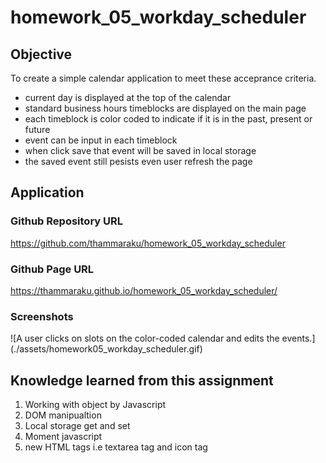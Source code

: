 # homework_05_workday_scheduler

## Objective
To create a simple calendar application to meet these acceprance criteria.

- current day is displayed at the top of the calendar
- standard business hours timeblocks are displayed on the main page
- each timeblock is color coded to indicate if it is in the past, present or future
- event can be input in each timeblock
- when click save that event will be saved in local storage
- the saved event still pesists even user refresh the page

## Application

### Github Repository URL
https://github.com/thammaraku/homework_05_workday_scheduler

### Github Page URL
https://thammaraku.github.io/homework_05_workday_scheduler/

### Screenshots
![A user clicks on slots on the color-coded calendar and edits the events.] (./assets/homework05_workday_scheduler.gif)

## Knowledge learned from this assignment
1. Working with object by Javascript
2. DOM manipualtion
3. Local storage get and set
4. Moment javascript
5. new HTML tags i.e textarea tag and icon tag